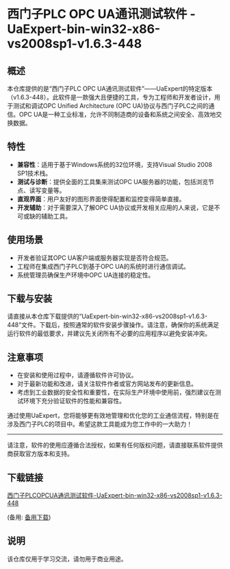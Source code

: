 # 西门子PLC OPC UA通讯测试软件 - UaExpert-bin-win32-x86-vs2008sp1-v1.6.3-448

## 概述

本仓库提供的是“西门子PLC OPC UA通讯测试软件”——UaExpert的特定版本（v1.6.3-448）。此软件是一款强大且便捷的工具，专为工程师和开发者设计，用于测试和调试OPC Unified Architecture (OPC UA)协议与西门子PLC之间的通信。OPC UA是一种工业标准，允许不同制造商的设备和系统之间安全、高效地交换数据。

## 特性

- **兼容性**：适用于基于Windows系统的32位环境，支持Visual Studio 2008 SP1技术栈。
- **测试与诊断**：提供全面的工具集来测试OPC UA服务器的功能，包括浏览节点、读写变量等。
- **直观界面**：用户友好的图形界面使得配置和监控变得简单直接。
- **开发辅助**：对于需要深入了解OPC UA协议或开发相关应用的人来说，它是不可或缺的辅助工具。

## 使用场景

- 开发者验证其OPC UA客户端或服务器实现是否符合规范。
- 工程师在集成西门子PLC到基于OPC UA的系统时进行通信调试。
- 系统管理员确保生产环境中OPC UA连接的稳定性。

## 下载与安装

请直接从本仓库下载提供的“UaExpert-bin-win32-x86-vs2008sp1-v1.6.3-448”文件。下载后，按照通常的软件安装步骤操作。请注意，确保你的系统满足运行软件的最低要求，并建议先关闭所有不必要的应用程序以避免安装冲突。

## 注意事项

- 在安装和使用过程中，请遵循软件许可协议。
- 对于最新功能和改进，请关注软件作者或官方网站发布的更新信息。
- 考虑到工业数据的安全性和重要性，在实际生产环境中使用前，强烈建议在测试环境下充分验证软件的性能和兼容性。

通过使用UaExpert，您将能够更有效地管理和优化您的工业通信流程，特别是在涉及西门子PLC的项目中。希望这款工具能成为您工作中的一大助力！

---

请注意，软件的使用应遵循合法授权，如果有任何版权问题，请直接联系软件提供商获取官方版本和支持。

## 下载链接
[西门子PLCOPCUA通讯测试软件-UaExpert-bin-win32-x86-vs2008sp1-v1.6.3-448]() 

(备用: [备用下载](https://pan.baidu.com/s/1PtTJzQG6aL5S10TXi9l3hg?pwd=1234))

## 说明

该仓库仅用于学习交流，请勿用于商业用途。
